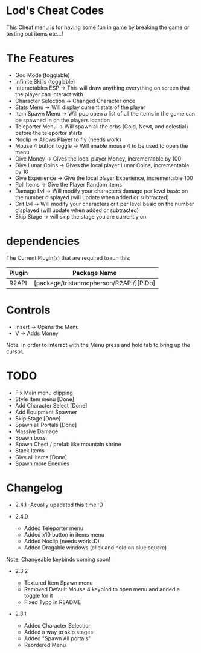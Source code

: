 # Lod's Cheat Codes

This Cheat menu is for having some fun in game by breaking the game or testing out items etc...!

# The Features

  - God Mode (togglable)
  - Infinite Skills (togglable)
  - Interactables ESP -> This will draw anything everything on screen that the player can interact with
  - Character Selection -> Changed Character once
  - Stats Menu -> Will display current stats of the player
  - Item Spawn Menu -> Will pop open a list of all the items in the game can be spawned in on the players location
  - Teleporter Menu -> Will spawn all the orbs (Gold, Newt, and celestial) before the teleportor starts 
  - Noclip -> Allows Player to fly (needs work)
  - Mouse 4 button toggle -> Will enable mouse 4 to be used to open the menu
  - Give Money -> Gives the local player Money, incrementable by 100
  - Give Lunar Coins -> Gives the local player Lunar Coins, incrementable by 10
  - Give Experience -> Give the local player Experience, incrementable 100
  - Roll Items -> Give the Player Random items
  - Damage Lvl -> Will modify your characters damage per level basic on the number displayed (will update when added or subtracted)
  - Crit Lvl -> Will modify your characters crit per level basic on the number displayed (will update when added or subtracted)
  - Skip Stage -> will skip the stage you are currently on



# dependencies

The Current Plugin(s) that are required to run this:

| Plugin | Package Name |
| ------ | ------ |
| R2API | [package/tristanmcpherson/R2API/][PlDb] |

# Controls 
- Insert -> Opens the Menu
- V -> Adds Money

Note: In order to interact with the Menu press and hold tab to bring up the cursor.

# TODO

- Fix Main menu clipping
- Style Item menu [Done]
- Add Character Select [Done]
- Add Equipment Spawner
- Skip Stage [Done]
- Spawn all Portals [Done]
- Massive Damage 
- Spawn boss
- Spawn Chest / prefab like mountain shrine
- Stack Items 
- Give all items [Done]
- Spawn more Enemies

# Changelog

- 2.4.1 
	-Acually upadated this time :D

- 2.4.0
	- Added Teleporter menu
	- Added x10 button in items menu
	- Added Noclip (needs work :D)
	- Added Dragable windows (click and hold on blue square)
	
Note: Changeable keybinds coming soon!

- 2.3.2
	- Textured Item Spawn menu
	- Removed Default Mouse 4 keybind to open menu and added a toggle for it
	- Fixed Typo in README

- 2.3.1
	- Added Character Selection
	- Added a way to skip stages
	- Added "Spawn All portals"
	- Reordered Menu


  
